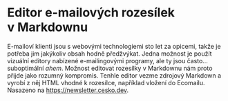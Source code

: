 # Editor e-mailových rozesílek v Markdownu

E-mailoví klienti jsou s webovými technologiemi sto let za opicemi, takže je potřeba jim jakýkoliv obsah hodně předžvýkat. Jedna možnost je použít vizuální editory nabízené e-mailingovými programy, ale ty jsou často… suboptimální *ahem*. Možnost editovat rozesílky v Markdownu nám proto přijde jako rozumný kompromis. Tenhle editor vezme zdrojový Markdown a vyrobí z něj HTML vhodné k rozesílce, například vložení do Ecomailu. Nasazeno na https://newsletter.cesko.dev.